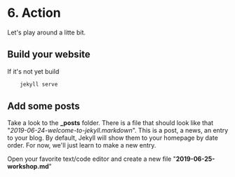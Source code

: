 # 6. Action

Let's play around a litte bit.

## Build your website

If it's not yet build

```bash
    jekyll serve
```

## Add some posts

Take a look to the **_posts** folder. There is a file that should look like that "*2019-06-24-welcome-to-jekyll.markdown*". This is a post, a news, an entry to your blog.
By default, Jekyll will show them to your homepage by date order.
For now, we'll just learn to make a new entry.

Open your favorite text/code editor and create a new file "**2019-06-25-workshop.md**"
